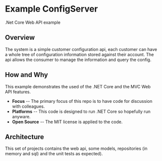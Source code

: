 # Example ConfigServer
.Net Core Web API example

## Overview
The system is a simple customer configuration api, each customer can have a whole tree of configuration 
information stored against their account. The api allows the consumer to manage the information and query
the config.

## How and Why
This example demonstrates the used of the .NET Core and the MVC Web API features.

- **Focus** -- The primary focus of this repo is to have code for discussion with colleagues.
- **Platforms** -- This code is designed to run .NET Core so hopefully run anyware.
- **Open Source** -- The MIT license is applied to the code.

## Architecture

This set of projects contains the web api, some models, repositories (in memory and sql) and the unit tests as expected).

